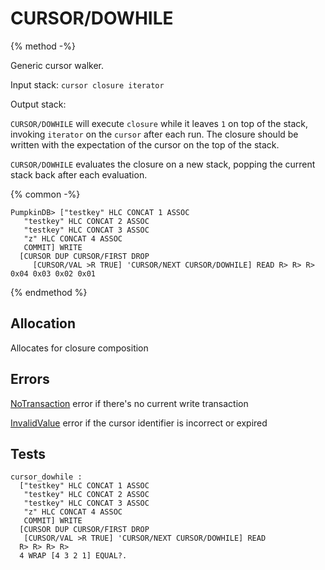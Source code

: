 # CURSOR/DOWHILE

{% method -%}

Generic cursor walker.

Input stack: `cursor closure iterator`

Output stack:

`CURSOR/DOWHILE` will execute `closure` while it leaves `1` on
top of the stack, invoking `iterator` on the `cursor` after each run. 
The closure should be written with the expectation of the cursor on the top of the stack.

`CURSOR/DOWHILE` evaluates the closure on a new stack, popping the
current stack back after each evaluation.

{% common -%}

```
PumpkinDB> ["testkey" HLC CONCAT 1 ASSOC
   "testkey" HLC CONCAT 2 ASSOC
   "testkey" HLC CONCAT 3 ASSOC
   "z" HLC CONCAT 4 ASSOC
   COMMIT] WRITE
  [CURSOR DUP CURSOR/FIRST DROP
     [CURSOR/VAL >R TRUE] 'CURSOR/NEXT CURSOR/DOWHILE] READ R> R> R>
0x04 0x03 0x02 0x01
```

{% endmethod %}

## Allocation

Allocates for closure composition

## Errors

[NoTransaction](../errors/NoValue.md) error if there's no current write transaction

[InvalidValue](../errors/InvalidValue.md) error if the cursor identifier is incorrect or expired

## Tests

```test
cursor_dowhile :
  ["testkey" HLC CONCAT 1 ASSOC
   "testkey" HLC CONCAT 2 ASSOC
   "testkey" HLC CONCAT 3 ASSOC
   "z" HLC CONCAT 4 ASSOC
   COMMIT] WRITE
  [CURSOR DUP CURSOR/FIRST DROP
   [CURSOR/VAL >R TRUE] 'CURSOR/NEXT CURSOR/DOWHILE] READ
  R> R> R> R> 
  4 WRAP [4 3 2 1] EQUAL?.
```
